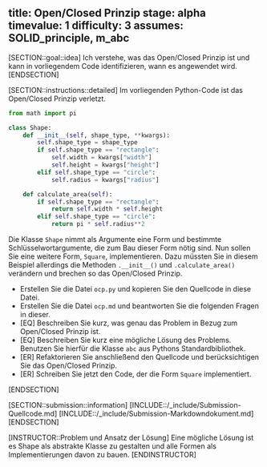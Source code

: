 title: Open/Closed Prinzip
stage: alpha
timevalue: 1
difficulty: 3
assumes: SOLID_principle, m_abc
---

[SECTION::goal::idea]
Ich verstehe, was das Open/Closed Prinzip ist und kann in vorliegendem Code identifizieren, wann 
es angewendet wird.
[ENDSECTION]


[SECTION::instructions::detailed]
Im vorliegenden Python-Code ist das Open/Closed Prinzip verletzt. 

```python
from math import pi

class Shape:
    def __init__(self, shape_type, **kwargs):
        self.shape_type = shape_type
        if self.shape_type == "rectangle":
            self.width = kwargs["width"]
            self.height = kwargs["height"]
        elif self.shape_type == "circle":
            self.radius = kwargs["radius"]

    def calculate_area(self):
        if self.shape_type == "rectangle":
            return self.width * self.height
        elif self.shape_type == "circle":
            return pi * self.radius**2

```

Die Klasse `Shape` nimmt als Argumente eine Form und bestimmte Schlüsselwortargumente, die zum 
Bau dieser Form nötig sind.
Nun sollen Sie eine weitere Form, `Square`, implementieren.
Dazu müssten Sie in diesem Beispiel allerdings die Methoden `.__init__()` und 
`.calculate_area()` verändern und brechen so das Open/Closed Prinzip. 

- Erstellen Sie die Datei `ocp.py` und kopieren Sie den Quellcode in diese Datei.
- Erstellen Sie die Datei `ocp.md` und beantworten Sie die folgenden Fragen in dieser.
- [EQ] Beschreiben Sie kurz, was genau das Problem in Bezug zum Open/Closed Prinzip ist.
- [EQ] Beschreiben Sie kurz eine mögliche Lösung des Problems.
  Benutzen Sie hierfür die Klasse `abc` aus Pythons Standardbibliothek.
- [ER] Refaktorieren Sie anschließend den Quellcode und berücksichtigen Sie das Open/Closed Prinzip.
- [ER] Schreiben Sie jetzt den Code, der die Form `Square` implementiert.

[ENDSECTION]

[SECTION::submission::information]
[INCLUDE::/_include/Submission-Quellcode.md]
[INCLUDE::/_include/Submission-Markdowndokument.md]
[ENDSECTION]

[INSTRUCTOR::Problem und Ansatz der Lösung]
Eine mögliche Lösung ist es Shape als abstrakte Klasse zu gestalten und alle Formen als 
Implementierungen davon zu bauen.
[ENDINSTRUCTOR]
